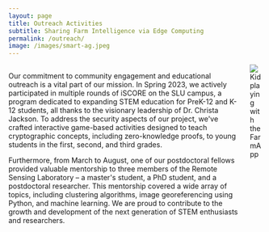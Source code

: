 ```yaml
---
layout: page
title: Outreach Activities
subtitle: Sharing Farm Intelligence via Edge Computing
permalink: /outreach/
image: /images/smart-ag.jpeg
---
```


<div class="content">
  <div class="columns">
    <div class="column is-two-thirds">
      <div class="text">
        <p>Our commitment to community engagement and educational outreach is a vital part of our mission. In Spring 2023, we actively participated in multiple rounds of iSCORE on the SLU campus, a program dedicated to expanding STEM education for PreK-12 and K-12 students, all thanks to the visionary leadership of Dr. Christa Jackson. To address the security aspects of our project, we've crafted interactive game-based activities designed to teach cryptographic concepts, including zero-knowledge proofs, to young students in the first, second, and third grades.</p>
        <p>Furthermore, from March to August, one of our postdoctoral fellows provided valuable mentorship to three members of the Remote Sensing Laboratory – a master's student, a PhD student, and a postdoctoral researcher. This mentorship covered a wide array of topics, including clustering algorithms, image georeferencing using Python, and machine learning. We are proud to contribute to the growth and development of the next generation of STEM enthusiasts and researchers.</p>
      </div>
    </div>
    <div class="column is-one-third">
      <div style="margin-right: 15%; ">
        <img src="../assets/images/gallery/iscore1.jpg" style="max-width: 100%;" alt="Kid playing with the FarmApp">
      </div>
    </div>
  </div>
</div>
